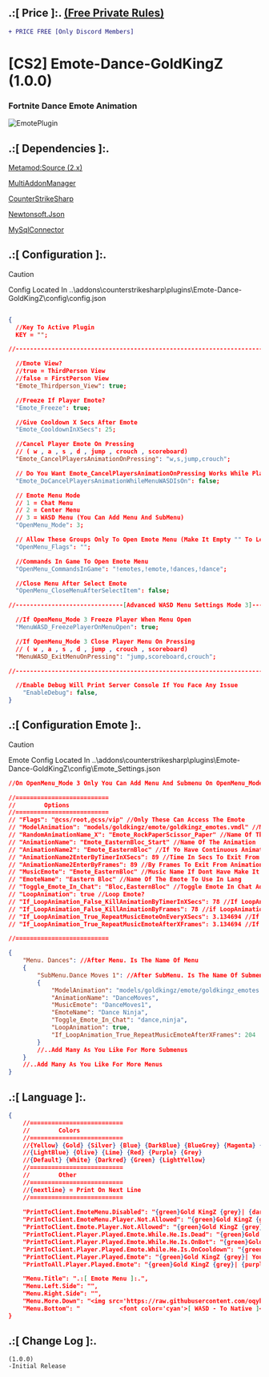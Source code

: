 
## .:[ Price ]:. [(Free Private Rules)](https://github.com/oqyh/cs2-Private-Plugins/blob/11b92dc04067753a390d796dbba39d789f270aab/README.md?plain=1#L27)
```diff
+ PRICE FREE [Only Discord Members] 
```

# [CS2] Emote-Dance-GoldKingZ (1.0.0)  

### Fortnite Dance Emote Animation 


![EmotePlugin](https://github.com/user-attachments/assets/1d8bcb3b-6eb4-4f87-ae18-b3c31cad9e56)



## .:[ Dependencies ]:.
[Metamod:Source (2.x)](https://www.sourcemm.net/downloads.php/?branch=master)

[MultiAddonManager](https://github.com/Source2ZE/MultiAddonManager)

[CounterStrikeSharp](https://github.com/roflmuffin/CounterStrikeSharp/releases)

[Newtonsoft.Json](https://www.nuget.org/packages/Newtonsoft.Json)

[MySqlConnector](https://www.nuget.org/packages/MySqlConnector)

## .:[ Configuration ]:.

> [!CAUTION]
> Config Located In ..\addons\counterstrikesharp\plugins\Emote-Dance-GoldKingZ\config\config.json                                         

```json

{
  //Key To Active Plugin
  KEY = "";

//-----------------------------------------------------------------------------------------

  //Emote View?
  //true = ThirdPerson View
  //false = FirstPerson View
  "Emote_Thirdperson_View": true;

  //Freeze If Player Emote?
  "Emote_Freeze": true;

  //Give Cooldown X Secs After Emote
  "Emote_CooldownInXSecs": 25;

  //Cancel Player Emote On Pressing
  // ( w , a , s , d , jump , crouch , scoreboard)
  "Emote_CancelPlayersAnimationOnPressing": "w,s,jump,crouch";

  // Do You Want Emote_CancelPlayersAnimationOnPressing Works While Player On WASD Menu
  "Emote_DoCancelPlayersAnimationWhileMenuWASDIsOn": false;

  // Emote Menu Mode
  // 1 = Chat Menu
  // 2 = Center Menu
  // 3 = WASD Menu (You Can Add Menu And SubMenu)
  "OpenMenu_Mode": 3;

  // Allow These Groups Only To Open Emote Menu (Make It Empty "" To Let AnyOne)  [Example:@css/root,@css/admin,@css/vip,#css/admin,#css/vip]
  "OpenMenu_Flags": "";

  //Commands In Game To Open Emote Menu
  "OpenMenu_CommandsInGame": "!emotes,!emote,!dances,!dance";

  //Close Menu After Select Emote
  "OpenMenu_CloseMenuAfterSelectItem": false;

//------------------------------[Advanced WASD Menu Settings Mode 3]--------------------------------------

  //If OpenMenu_Mode 3 Freeze Player When Menu Open
  "MenuWASD_FreezePlayerOnMenuOpen": true;

  //If OpenMenu_Mode 3 Close Player Menu On Pressing
  // ( w , a , s , d , jump , crouch , scoreboard)
  "MenuWASD_ExitMenuOnPressing": "jump,scoreboard,crouch";

//-----------------------------------------------------------------------------------------

  //Enable Debug Will Print Server Console If You Face Any Issue
	"EnableDebug": false,
}

```


## .:[ Configuration Emote ]:.

> [!CAUTION]
> Emote Config Located In ..\addons\counterstrikesharp\plugins\Emote-Dance-GoldKingZ\config\Emote_Settings.json                                       
```json
//On OpenMenu_Mode 3 Only You Can Add Menu And Submenu On OpenMenu_Mode 1 or 2 Put Emote Directly

//==========================
//        Options
//==========================
// "Flags": "@css/root,@css/vip" //Only These Can Access The Emote
// "ModelAnimation": "models/goldkingz/emote/goldkingz_emotes.vmdl" //Model That Has Animation
// "RandomAnimationName_X": "Emote_RockPaperScissor_Paper" //Name Of The Animations Add As Many As You Like Change X to Numbers It Will Pick One Random If Dont Have Make It Empty Or Dont Use It
// "AnimationName": "Emote_EasternBloc_Start" //Name Of The Animation
// "AnimationName2": "Emote_EasternBloc" //If Yo Have Continuous Animation Added Here Will Be Looped If Dont Have Make It Empty Or Dont Use It
// "AnimationName2EnterByTimerInXSecs": 89 //Time In Secs To Exit From AnimationName And Enter AnimationName2 If AnimationName2 Used
// "AnimationName2EnterByFrames": 89 //By Frames To Exit From AnimationName And Enter AnimationName2 If AnimationName2 Used
// "MusicEmote": "Emote_EasternBloc" //Music Name If Dont Have Make It Empty Or Dont Use It
// "EmoteName": "Eastern Bloc" //Name Of The Emote To Use In Lang
// "Toggle_Emote_In_Chat": "Bloc,EasternBloc" //Toggle Emote In Chat Add As Many As You Like
// "LoopAnimation": true //Loop Emote?
// "If_LoopAnimation_False_KillAnimationByTimerInXSecs": 78 //If LoopAnimation false Kill Animation After Time In Secs 
// "If_LoopAnimation_False_KillAnimationByFrames": 78 //if LoopAnimation false Kill Animation By End Of Frames
// "If_LoopAnimation_True_RepeatMusicEmoteOnEveryXSecs": 3.134694 //If LoopAnimation true Repeat Music On Every Time In Secs
// "If_LoopAnimation_True_RepeatMusicEmoteAfterXFrames": 3.134694 //If LoopAnimation true Repeat Music On End Of Frames

//==========================

{
	"Menu. Dances": //After Menu. Is The Name Of Menu
	{
		"SubMenu.Dance Moves 1": //After SubMenu. Is The Name Of Submenu
		{
			"ModelAnimation": "models/goldkingz/emote/goldkingz_emotes.vmdl",
			"AnimationName": "DanceMoves",
			"MusicEmote": "DanceMoves1",
			"EmoteName": "Dance Ninja",
			"Toggle_Emote_In_Chat": "dance,ninja",
			"LoopAnimation": true,
			"If_LoopAnimation_True_RepeatMusicEmoteAfterXFrames": 204
		}
		//..Add Many As You Like For More Submenus
	}
	//..Add Many As You Like For More Menus
}

```

## .:[ Language ]:.
```json
{
	//==========================
	//        Colors
	//==========================
	//{Yellow} {Gold} {Silver} {Blue} {DarkBlue} {BlueGrey} {Magenta} {LightRed}
	//{LightBlue} {Olive} {Lime} {Red} {Purple} {Grey}
	//{Default} {White} {Darkred} {Green} {LightYellow}
	//==========================
	//        Other
	//==========================
	//{nextline} = Print On Next Line
	//==========================
	
    "PrintToClient.EmoteMenu.Disabled": "{green}Gold KingZ {grey}| {darkred}Emote Menu Is {darkred}Disabled By The Server",
    "PrintToClient.EmoteMenu.Player.Not.Allowed": "{green}Gold KingZ {grey}| {darkred}Emote Menu Is For {lime}VIPS {darkred}Only",
    "PrintToClient.Emote.Player.Not.Allowed": "{green}Gold KingZ {grey}| {darkred}This Emote Is For {lime}VIPS {darkred}Only",
    "PrintToClient.Player.Played.Emote.While.He.Is.Dead": "{green}Gold KingZ {grey}| You cant Emote While You Dead",
    "PrintToClient.Player.Played.Emote.While.He.Is.OnBot": "{green}Gold KingZ {grey}| You cant Emote While You As Bot",
    "PrintToClient.Player.Played.Emote.While.He.Is.OnCooldown": "{green}Gold KingZ {grey}| You On Cooldown Please Wait {yellow}{0} Secs", //0 = Time Remaining
    "PrintToClient.Player.Played.Emote": "{green}Gold KingZ {grey}| You Played Emote {yellow}{0}", //0 = Emote Name
    "PrintToAll.Player.Played.Emote": "{green}Gold KingZ {grey}| {purple}{0} {grey}Played Emote {yellow}{1}", //0 = Player Name  1= Emote Name

    "Menu.Title": ".:[ Emote Menu ]:.",
    "Menu.Left.Side": "",
    "Menu.Right.Side": "",
    "Menu.More.Down": "<img src='https://raw.githubusercontent.com/oqyh/cs2-Private-Plugins/main/cs2-Emote-Dance-GoldKingZ/Resources/arrow.gif' class=''> <img src='https://raw.githubusercontent.com/oqyh/cs2-Kill-Sound-GoldKingZ/main/Resources/arrow.gif' class=''> <img src='https://raw.githubusercontent.com/oqyh/cs2-Kill-Sound-GoldKingZ/main/Resources/arrow.gif' class=''>",
    "Menu.Bottom": "           <font color='cyan'>[ WASD - To Native ]</font> <br><font color='purple'>[ <img src='https://raw.githubusercontent.com/oqyh/cs2-Kill-Sound-GoldKingZ/main/Resources/tab.gif' class=''> - To Exit ]<br>"
}
```

## .:[ Change Log ]:.
```
(1.0.0)
-Initial Release
```
